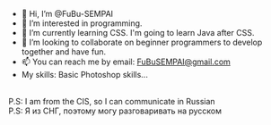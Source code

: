- 👋 Hi, I’m @FuBu-SEMPAI
- 👀 I’m interested in programming.
- 🌱 I’m currently learning CSS. I'm going to learn Java after CSS.
- 💞️ I’m looking to collaborate on beginner programmers to develop together and have fun.
- 📫 You can reach me by email: FuBuSEMPAI@gmail.com
- My skills: Basic Photoshop skills...

<br>P.S: I am from the CIS, so I can communicate in Russian <br>
P.S: Я из СНГ, поэтому могу разговаривать на русском


<!---
FuBu-SEMPAI/FuBu-SEMPAI is a ✨ special ✨ repository because its `README.md` (this file) appears on your GitHub profile.
You can click the Preview link to take a look at your changes.
--->
